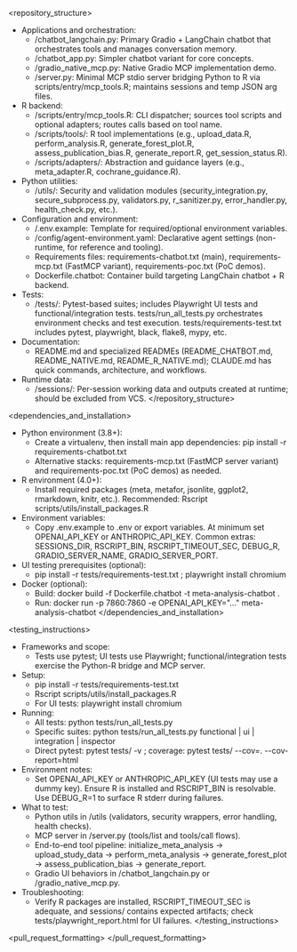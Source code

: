 <repository_structure>
- Applications and orchestration:
  - /chatbot_langchain.py: Primary Gradio + LangChain chatbot that orchestrates tools and manages conversation memory.
  - /chatbot_app.py: Simpler chatbot variant for core concepts.
  - /gradio_native_mcp.py: Native Gradio MCP implementation demo.
  - /server.py: Minimal MCP stdio server bridging Python to R via scripts/entry/mcp_tools.R; maintains sessions and temp JSON arg files.
- R backend:
  - /scripts/entry/mcp_tools.R: CLI dispatcher; sources tool scripts and optional adapters; routes calls based on tool name.
  - /scripts/tools/: R tool implementations (e.g., upload_data.R, perform_analysis.R, generate_forest_plot.R, assess_publication_bias.R, generate_report.R, get_session_status.R).
  - /scripts/adapters/: Abstraction and guidance layers (e.g., meta_adapter.R, cochrane_guidance.R).
- Python utilities:
  - /utils/: Security and validation modules (security_integration.py, secure_subprocess.py, validators.py, r_sanitizer.py, error_handler.py, health_check.py, etc.).
- Configuration and environment:
  - /.env.example: Template for required/optional environment variables.
  - /config/agent-environment.yaml: Declarative agent settings (non-runtime, for reference and tooling).
  - Requirements files: requirements-chatbot.txt (main), requirements-mcp.txt (FastMCP variant), requirements-poc.txt (PoC demos).
  - Dockerfile.chatbot: Container build targeting LangChain chatbot + R backend.
- Tests:
  - /tests/: Pytest-based suites; includes Playwright UI tests and functional/integration tests. tests/run_all_tests.py orchestrates environment checks and test execution. tests/requirements-test.txt includes pytest, playwright, black, flake8, mypy, etc.
- Documentation:
  - README.md and specialized READMEs (README_CHATBOT.md, README_NATIVE.md, README_R_NATIVE.md); CLAUDE.md has quick commands, architecture, and workflows.
- Runtime data:
  - /sessions/: Per-session working data and outputs created at runtime; should be excluded from VCS.
</repository_structure>

<dependencies_and_installation>
- Python environment (3.8+):
  - Create a virtualenv, then install main app dependencies: pip install -r requirements-chatbot.txt
  - Alternative stacks: requirements-mcp.txt (FastMCP server variant) and requirements-poc.txt (PoC demos) as needed.
- R environment (4.0+):
  - Install required packages (meta, metafor, jsonlite, ggplot2, rmarkdown, knitr, etc.). Recommended: Rscript scripts/utils/install_packages.R
- Environment variables:
  - Copy .env.example to .env or export variables. At minimum set OPENAI_API_KEY or ANTHROPIC_API_KEY. Common extras: SESSIONS_DIR, RSCRIPT_BIN, RSCRIPT_TIMEOUT_SEC, DEBUG_R, GRADIO_SERVER_NAME, GRADIO_SERVER_PORT.
- UI testing prerequisites (optional):
  - pip install -r tests/requirements-test.txt ; playwright install chromium
- Docker (optional):
  - Build: docker build -f Dockerfile.chatbot -t meta-analysis-chatbot .
  - Run: docker run -p 7860:7860 -e OPENAI_API_KEY="..." meta-analysis-chatbot
</dependencies_and_installation>

<testing_instructions>
- Frameworks and scope:
  - Tests use pytest; UI tests use Playwright; functional/integration tests exercise the Python-R bridge and MCP server.
- Setup:
  - pip install -r tests/requirements-test.txt
  - Rscript scripts/utils/install_packages.R
  - For UI tests: playwright install chromium
- Running:
  - All tests: python tests/run_all_tests.py
  - Specific suites: python tests/run_all_tests.py functional | ui | integration | inspector
  - Direct pytest: pytest tests/ -v ; coverage: pytest tests/ --cov=. --cov-report=html
- Environment notes:
  - Set OPENAI_API_KEY or ANTHROPIC_API_KEY (UI tests may use a dummy key). Ensure R is installed and RSCRIPT_BIN is resolvable. Use DEBUG_R=1 to surface R stderr during failures.
- What to test:
  - Python utils in /utils (validators, security wrappers, error handling, health checks).
  - MCP server in /server.py (tools/list and tools/call flows).
  - End-to-end tool pipeline: initialize_meta_analysis → upload_study_data → perform_meta_analysis → generate_forest_plot → assess_publication_bias → generate_report.
  - Gradio UI behaviors in /chatbot_langchain.py or /gradio_native_mcp.py.
- Troubleshooting:
  - Verify R packages are installed, RSCRIPT_TIMEOUT_SEC is adequate, and sessions/ contains expected artifacts; check tests/playwright_report.html for UI failures.
</testing_instructions>

<pull_request_formatting>
</pull_request_formatting>